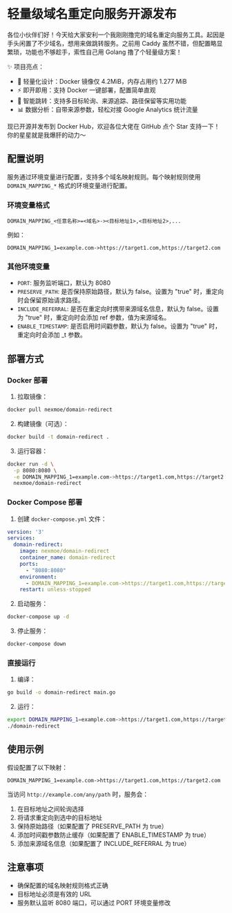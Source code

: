# 轻量级域名重定向服务开源发布

各位小伙伴们好！今天给大家安利一个我刚刚撸完的域名重定向服务工具。起因是手头闲置了不少域名，想用来做跳转服务。之前用 Caddy 虽然不错，但配置略显繁琐，功能也不够趁手，索性自己用 Golang 撸了个轻量级方案！

✨ 项目亮点：

- 🚀 轻量化设计：Docker 镜像仅 4.2MiB，内存占用约 1.277 MiB
- ⚡ 即开即用：支持 Docker 一键部署，配置简单直观
- 🔗 智能跳转：支持多目标轮询、来源追踪、路径保留等实用功能
- 📊 数据分析：自带来源参数，轻松对接 Google Analytics 统计流量

现已开源并发布到 Docker Hub，欢迎各位大佬在 GitHub 点个 Star 支持一下！你的星星就是我爆肝的动力～

## 配置说明

服务通过环境变量进行配置，支持多个域名映射规则。每个映射规则使用 `DOMAIN_MAPPING_*` 格式的环境变量进行配置。

### 环境变量格式

```
DOMAIN_MAPPING_<任意名称>=<域名>-><目标地址1>,<目标地址2>,...
```

例如：

```
DOMAIN_MAPPING_1=example.com->https://target1.com,https://target2.com
```

### 其他环境变量

- `PORT`: 服务监听端口，默认为 8080
- `PRESERVE_PATH`: 是否保持原始路径，默认为 false。设置为 "true" 时，重定向时会保留原始请求路径。
- `INCLUDE_REFERRAL`: 是否在重定向时携带来源域名信息，默认为 false。设置为 "true" 时，重定向时会添加 ref 参数，值为来源域名。
- `ENABLE_TIMESTAMP`: 是否启用时间戳参数，默认为 false。设置为 "true" 时，重定向时会添加 _t 参数。

## 部署方式

### Docker 部署

1. 拉取镜像：

```bash
docker pull nexmoe/domain-redirect
```

2. 构建镜像（可选）：

```bash
docker build -t domain-redirect .
```

3. 运行容器：

```bash
docker run -d \
  -p 8080:8080 \
  -e DOMAIN_MAPPING_1=example.com->https://target1.com,https://target2.com \
  nexmoe/domain-redirect
```

### Docker Compose 部署

1. 创建 `docker-compose.yml` 文件：

```yaml
version: '3'
services:
  domain-redirect:
    image: nexmoe/domain-redirect
    container_name: domain-redirect
    ports:
      - "8080:8080"
    environment:
      - DOMAIN_MAPPING_1=example.com->https://target1.com,https://target2.com
    restart: unless-stopped
```

2. 启动服务：

```bash
docker-compose up -d
```

3. 停止服务：

```bash
docker-compose down
```

### 直接运行

1. 编译：

```bash
go build -o domain-redirect main.go
```

2. 运行：

```bash
export DOMAIN_MAPPING_1=example.com->https://target1.com,https://target2.com
./domain-redirect
```

## 使用示例

假设配置了以下映射：

```
DOMAIN_MAPPING_1=example.com->https://target1.com,https://target2.com
```

当访问 `http://example.com/any/path` 时，服务会：

1. 在目标地址之间轮询选择
2. 将请求重定向到选中的目标地址
3. 保持原始路径（如果配置了 PRESERVE_PATH 为 true）
4. 添加时间戳参数防止缓存（如果配置了 ENABLE_TIMESTAMP 为 true）
5. 添加来源域名信息（如果配置了 INCLUDE_REFERRAL 为 true）

## 注意事项

- 确保配置的域名映射规则格式正确
- 目标地址必须是有效的 URL
- 服务默认监听 8080 端口，可以通过 PORT 环境变量修改
